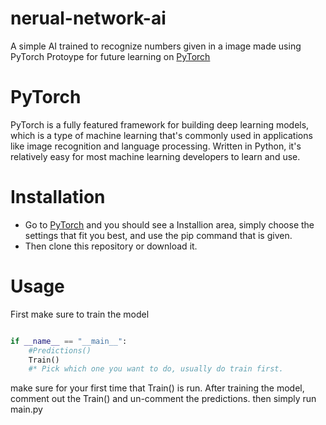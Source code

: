 # nerual-network-ai
A simple AI trained to recognize numbers given in a image made using PyTorch
Protoype for future learning on [PyTorch](https://pytorch.org/)

# PyTorch
PyTorch is a fully featured framework for building deep learning models,
which is a type of machine learning that's commonly used in applications like image recognition and language processing.
Written in Python, it's relatively easy for most machine learning developers to learn and use.


# Installation 
* Go to [PyTorch](https://pytorch.org/) and you should see a Installion area, simply choose the settings that fit you best, and use the pip command that is given.
* Then clone this repository or download it.

# Usage
First make sure to train the model

```python

if __name__ == "__main__":
    #Predictions()
    Train()
    #* Pick which one you want to do, usually do train first.

```

make sure for your first time that Train() is run.
After training the model, comment out the Train() and un-comment the predictions.
then simply run main.py
